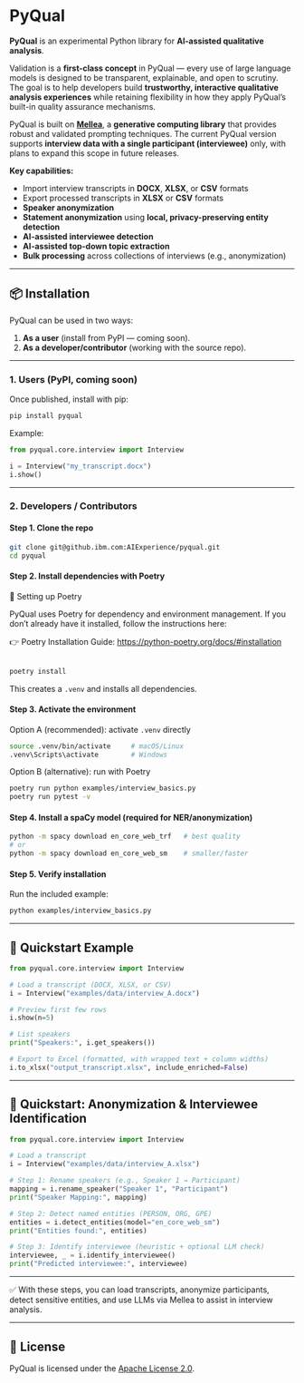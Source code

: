 # PyQual  

**PyQual** is an experimental Python library for **AI-assisted qualitative analysis**.  

Validation is a **first-class concept** in PyQual — every use of large language models is designed to be transparent, explainable, and open to scrutiny. The goal is to help developers build **trustworthy, interactive qualitative analysis experiences** while retaining flexibility in how they apply PyQual’s built-in quality assurance mechanisms.  

PyQual is built on **[Mellea](https://mellea.ai/)**, a **generative computing library** that provides robust and validated prompting techniques. The current PyQual version supports **interview data with a single participant (interviewee)** only, with plans to expand this scope in future releases.  

**Key capabilities:**  
- Import interview transcripts in **DOCX**, **XLSX**, or **CSV** formats  
- Export processed transcripts in **XLSX** or **CSV** formats  
- **Speaker anonymization**  
- **Statement anonymization** using **local, privacy-preserving entity detection**  
- **AI-assisted interviewee detection**  
- **AI-assisted top-down topic extraction**  
- **Bulk processing** across collections of interviews (e.g., anonymization)

---

## 📦 Installation  

PyQual can be used in two ways:  
1. **As a user** (install from PyPI — coming soon).  
2. **As a developer/contributor** (working with the source repo).  

---

### 1. Users (PyPI, coming soon)

Once published, install with pip:  

```bash
pip install pyqual
```

Example:  

```python
from pyqual.core.interview import Interview

i = Interview("my_transcript.docx")
i.show()
```

---

### 2. Developers / Contributors  

#### Step 1. Clone the repo

```bash
git clone git@github.ibm.com:AIExperience/pyqual.git
cd pyqual
```

#### Step 2. Install dependencies with Poetry

🔧 Setting up Poetry

PyQual uses Poetry for dependency and environment management. If you don’t already have it installed, follow the instructions here:


👉 Poetry Installation Guide: https://python-poetry.org/docs/#installation 
<br>
<br>

```bash
poetry install
```

This creates a `.venv` and installs all dependencies.

#### Step 3. Activate the environment

Option A (recommended): activate `.venv` directly  
```bash
source .venv/bin/activate     # macOS/Linux
.venv\Scripts\activate        # Windows
```

Option B (alternative): run with Poetry  
```bash
poetry run python examples/interview_basics.py
poetry run pytest -v
```

#### Step 4. Install a spaCy model (**required for NER/anonymization**)

```bash
python -m spacy download en_core_web_trf   # best quality
# or
python -m spacy download en_core_web_sm    # smaller/faster
```

#### Step 5. Verify installation

Run the included example:

```bash
python examples/interview_basics.py
```

---

## 🚀 Quickstart Example

```python
from pyqual.core.interview import Interview

# Load a transcript (DOCX, XLSX, or CSV)
i = Interview("examples/data/interview_A.docx")

# Preview first few rows
i.show(n=5)

# List speakers
print("Speakers:", i.get_speakers())

# Export to Excel (formatted, with wrapped text + column widths)
i.to_xlsx("output_transcript.xlsx", include_enriched=False)
```

---

## 🤖 Quickstart: Anonymization & Interviewee Identification

```python
from pyqual.core.interview import Interview

# Load a transcript
i = Interview("examples/data/interview_A.xlsx")

# Step 1: Rename speakers (e.g., Speaker 1 → Participant)
mapping = i.rename_speaker("Speaker 1", "Participant")
print("Speaker Mapping:", mapping)

# Step 2: Detect named entities (PERSON, ORG, GPE)
entities = i.detect_entities(model="en_core_web_sm")
print("Entities found:", entities)

# Step 3: Identify interviewee (heuristic + optional LLM check)
interviewee, _ = i.identify_interviewee()
print("Predicted interviewee:", interviewee)
```

---

✅ With these steps, you can load transcripts, anonymize participants, detect sensitive entities, and use LLMs via Mellea to assist in interview analysis.  


---

## 📜 License  

PyQual is licensed under the [Apache License 2.0](https://www.apache.org/licenses/LICENSE-2.0).  

